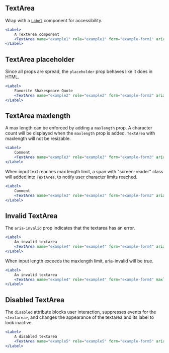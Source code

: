 ## TextArea

Wrap with a [`Label`](./label) component for accessibility.

```jsx { "props": { "data-testid": "textarea_example" } }
<Label>
    A TextArea component
    <TextArea name="example1" role="example1" form="example-form1" ariaInvalid="false" />
</Label>
```

## TextArea placeholder

Since all props are spread, the `placeholder` prop behaves like it does in HTML.

```jsx
<Label>
    Favorite Shakespeare Quote
    <TextArea name="example2" role="example2" form="example-form2" ariaInvalid="false" placeholder="E.g., Cry 'Havoc!,' and let slip the dogs of war." />
</Label>
```

## TextArea maxlength

A max length can be enforced by adding a `maxlength` prop. A character count will be displayed
when the `maxlength` prop is added. `TextArea` with maxlength will not be resizable.

```jsx
<Label>
    Comment
    <TextArea name="example3" role="example3" form="example-form3" ariaInvalid="false" maxlength="10" />
</Label>
```

When input text reaches max length limit, a span with "screen-reader" class will added into `TextArea`, to notify user character limits reached.

```jsx
<Label>
    Comment
    <TextArea name="example3" role="example3" form="example-form3" ariaInvalid="false" maxlength="10" value="0123456789" />
</Label>
```

## Invalid TextArea

The `aria-invalid` prop indicates that the textarea has an error.

```jsx
<Label>
    An invalid textarea
    <TextArea name="example4" role="example4" form="example-form4" aria-invalid="true" />
</Label>
```

When input length exceeds the maxlength limit, aria-invalid will be true.

```jsx
<Label>
    An invalid textarea
    <TextArea name="example4" role="example4" form="example-form4" maxlength="9" value="1234567890"/>
</Label>
```

## Disabled TextArea

The `disabled` attribute blocks user interaction, suppresses events for the `<textarea>`, and changes the appearance of the textarea and its label to look inactive.

```jsx
<Label>
    A disabled textarea
    <TextArea name="example5" role="example5" form="example-form5" ariaInvalid="false" disabled />
</Label>
```

